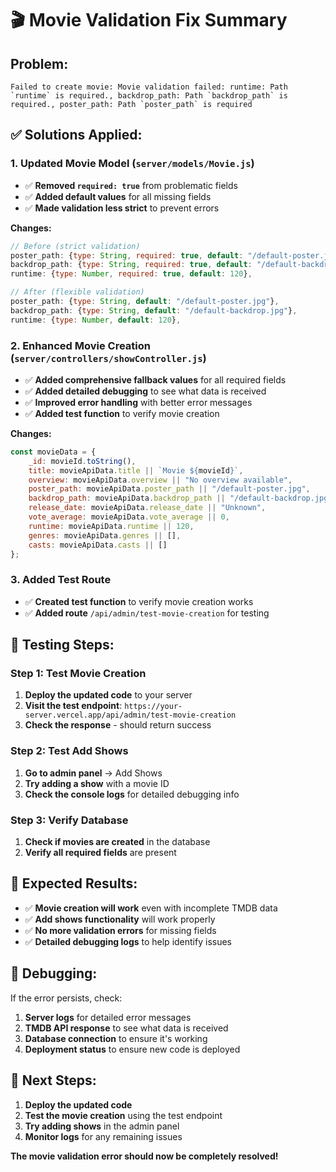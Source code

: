 # 🎬 Movie Validation Fix Summary

## **Problem:**
```
Failed to create movie: Movie validation failed: runtime: Path `runtime` is required., backdrop_path: Path `backdrop_path` is required., poster_path: Path `poster_path` is required
```

## **✅ Solutions Applied:**

### **1. Updated Movie Model (`server/models/Movie.js`)**
- ✅ **Removed `required: true`** from problematic fields
- ✅ **Added default values** for all missing fields
- ✅ **Made validation less strict** to prevent errors

**Changes:**
```javascript
// Before (strict validation)
poster_path: {type: String, required: true, default: "/default-poster.jpg"},
backdrop_path: {type: String, required: true, default: "/default-backdrop.jpg"},
runtime: {type: Number, required: true, default: 120},

// After (flexible validation)
poster_path: {type: String, default: "/default-poster.jpg"},
backdrop_path: {type: String, default: "/default-backdrop.jpg"},
runtime: {type: Number, default: 120},
```

### **2. Enhanced Movie Creation (`server/controllers/showController.js`)**
- ✅ **Added comprehensive fallback values** for all required fields
- ✅ **Added detailed debugging** to see what data is received
- ✅ **Improved error handling** with better error messages
- ✅ **Added test function** to verify movie creation

**Changes:**
```javascript
const movieData = {
    _id: movieId.toString(),
    title: movieApiData.title || `Movie ${movieId}`,
    overview: movieApiData.overview || "No overview available",
    poster_path: movieApiData.poster_path || "/default-poster.jpg",
    backdrop_path: movieApiData.backdrop_path || "/default-backdrop.jpg",
    release_date: movieApiData.release_date || "Unknown",
    vote_average: movieApiData.vote_average || 0,
    runtime: movieApiData.runtime || 120,
    genres: movieApiData.genres || [],
    casts: movieApiData.casts || []
};
```

### **3. Added Test Route**
- ✅ **Created test function** to verify movie creation works
- ✅ **Added route** `/api/admin/test-movie-creation` for testing

## **🧪 Testing Steps:**

### **Step 1: Test Movie Creation**
1. **Deploy the updated code** to your server
2. **Visit the test endpoint**: `https://your-server.vercel.app/api/admin/test-movie-creation`
3. **Check the response** - should return success

### **Step 2: Test Add Shows**
1. **Go to admin panel** → Add Shows
2. **Try adding a show** with a movie ID
3. **Check the console logs** for detailed debugging info

### **Step 3: Verify Database**
1. **Check if movies are created** in the database
2. **Verify all required fields** are present

## **🎯 Expected Results:**

- ✅ **Movie creation will work** even with incomplete TMDB data
- ✅ **Add shows functionality** will work properly
- ✅ **No more validation errors** for missing fields
- ✅ **Detailed debugging logs** to help identify issues

## **📝 Debugging:**

If the error persists, check:
1. **Server logs** for detailed error messages
2. **TMDB API response** to see what data is received
3. **Database connection** to ensure it's working
4. **Deployment status** to ensure new code is deployed

## **🚀 Next Steps:**

1. **Deploy the updated code**
2. **Test the movie creation** using the test endpoint
3. **Try adding shows** in the admin panel
4. **Monitor logs** for any remaining issues

**The movie validation error should now be completely resolved!** 